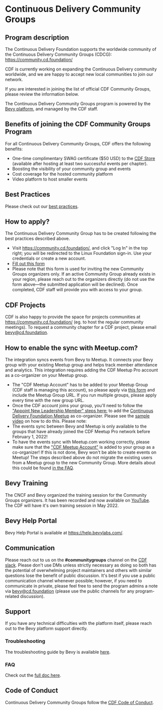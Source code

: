 # Continuous Delivery Community Groups
## Program description
The Continuous Delivery Foundation supports the worldwide community of the Continuous Delivery Community Groups (CDCG): https://community.cd.foundation/ 

CDF is currently working on expanding the Continuous Delivery community worldwide, and we are happy to accept new local communities to join our network.

If you are interested in joining the list of official CDF Community Groups, please review the information below.

The Continuous Delivery Community Groups program is powered by the [Bevy platform](https://www.bevy.com/), and managed by the CDF staff.

## Benefits of joining the CDF Community Groups Program
For all Continuous Delivery Community Groups, CDF offers the following benefits:
* One-time complimentary SWAG certificate ($50 USD) to the [CDF Store](https://store.cd.foundation/) (available after hosting at least two successful events per chapter).
* Boosting the visibility of your community group and events
* Cost coverage for the hosted community platform
* Video platform to host smaller events

## Best Practices
Please check out our [best practices](https://github.com/cdfoundation/communitygroups/blob/main/best-practices.md).

## How to apply?
The Continuous Delivery Community Group has to be created following the best practices described above.
* Visit https://community.cd.foundation/, and click "Log In" in the top right; you will be redirected to the Linux Foundation sign-in. Use your credentials or create a new account.
* [Fill out this form](https://forms.gle/2JSU5iTE56cCEc4T7)
* Please note that this form is used for inviting the new Community Groups organizers only. If an active Community Group already exists in your region, please reach out to the organizers directly (do not use the form above—the submitted application will be declined).
Once completed, CDF staff will provide you with access to your group.

## CDF Projects
CDF is also happy to provide the space for projects communities at https://community.cd.foundation/ (eg. to host the regular community meetings).
To request a community chapter for a CDF project, please email [bevy@cd.foundation](mailto:bevy@cd.foundation).

## How to enable the sync with Meetup.com?
The integration syncs events from Bevy to Meetup. It connects your Bevy group with your existing Meetup group and helps track member attendance and analytics. This integration requires adding the CDF Meetup Pro account as a co-organizer on your Meetup group.
* The "CDF Meetup Account" has to be added to your Meetup Group (CDF staff is managing this account), so please apply via [this form](https://forms.gle/2JSU5iTE56cCEc4T7) and include the Meetup Group URL. If you run multiple groups, please apply every time with the new group URL.
* Once the CDF account joins your group, you'll need to follow the ["Appoint New Leadership Member" steps here:](https://help.meetup.com/hc/en-us/articles/360002879411-Managing-a-leadership-team) to add the [Continuous Delivery Foundation Meetup](https://www.meetup.com/members/273946049/) as co-organizer. Please see the [sample video](https://share.getcloudapp.com/8LujxJ85) on how to do this.
Please note:
* The events sync between Bevy and Meetup is only available to the groups that have already joined the CDF Meetup Pro network before February 1, 2022!
* To have the events sync with Meetup.com working correctly, please make sure that the ["CDF Meetup Account"](https://www.meetup.com/members/273946049/) is added to your group as a co-organizer! If this is not done, Bevy won't be able to create events on Meetup!
The steps described above do not migrate the existing users from a Meetup group to the new Community Group. More details about this could be found [in the FAQ](https://github.com/cdfoundation/communitygroups/blob/main/FAQ.md).

## Bevy Training
The CNCF and Bevy organized the training session for the Community Groups organizers. It has been recorded and now available on [YouTube](https://www.youtube.com/watch?v=_rBdomoYlmc). The CDF will have it's own training session in May 2022.

## Bevy Help Portal
Bevy Help Portal is available at https://help.bevylabs.com/.

## Communication
Please reach out to us on the **#communitygroups** channel on the [CDF slack](https://join.slack.com/t/cdeliveryfdn/shared_invite/zt-nwc0jjd0-G65oEpv5ynFfPD5oOX5Ogg). Please don't use DMs unless strictly necessary as doing so both has the potential of overwhelming project maintainers and others with similar questions lose the benefit of public discussion.
It's best if you use a public communication channel whenever possible; however, if you need to communicate in private, please feel free to send the program admins a note via [bevy@cd.foundation](mailto:bevy@cd.foundation) (please use the public channels for any program-related discussion).

## Support
If you have any technical difficulties with the platform itself, please reach out to the Bevy platform support directly.

### Troubleshooting
The troubleshooting guide by Bevy is available [here](https://help.bevylabs.com/article/499-troubleshooting).

### FAQ
Check out the [full doc here](https://github.com/cdfoundation/communitygroups/blob/main/FAQ.md).

## Code of Conduct
Continuous Delivery Community Groups follow the [CDF Code of Conduct](https://github.com/cdfoundation/.github/blob/main/CODE_OF_CONDUCT.md).
